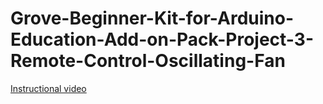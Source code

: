 # Grove-Beginner-Kit-for-Arduino-Education-Add-on-Pack-Project-3-Remote-Control-Oscillating-Fan

[Instructional video](https://youtu.be/tCUEmyAlSvc)

